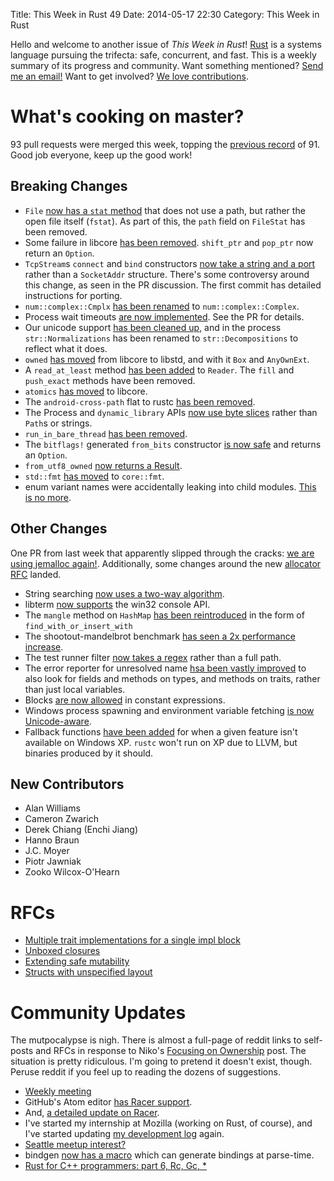 Title: This Week in Rust 49
Date: 2014-05-17 22:30
Category: This Week in Rust

Hello and welcome to another issue of *This Week in Rust*!
[Rust](http://rust-lang.org) is a systems language pursuing the trifecta:
safe, concurrent, and fast. This is a weekly summary of its progress and
community. Want something mentioned? [Send me an
email!](mailto:corey@octayn.net?subject=This%20Week%20in%20Rust%20Suggestion)
Want to get involved? [We love
contributions](https://github.com/mozilla/rust/wiki/Note-guide-for-new-contributors).

<!-- more -->

# What's cooking on master?

93 pull requests were merged this week, topping the [previous
record](http://blog.octayn.net/blog/2014/03/24/this-week-in-rust-42/) of 91.
Good job everyone, keep up the good work!

## Breaking Changes

- `File` [now has a `stat` method](https://github.com/mozilla/rust/pull/14128)
  that does not use a path, but rather the open file itself (`fstat`). As part
  of this, the `path` field on `FileStat` has been removed.
- Some failure in libcore [has been
  removed](https://github.com/mozilla/rust/pull/14150). `shift_ptr` and
  `pop_ptr` now return an `Option`.
- `TcpStream`s `connect` and `bind` constructors [now take a string and a
  port](https://github.com/mozilla/rust/pull/13919) rather than a `SocketAddr`
  structure. There's some controversy around this change, as seen in the PR
  discussion. The first commit has detailed instructions for porting.
- `num::complex::Cmplx` [has been
  renamed](https://github.com/mozilla/rust/pull/14167) to
  `num::complex::Complex`.
- Process wait timeouts [are now
  implemented](https://github.com/mozilla/rust/pull/13957). See the PR for
  details.
- Our unicode support [has been cleaned
  up](https://github.com/mozilla/rust/pull/14159), and in the process
  `str::Normalizations` has been renamed to `str::Decompositions` to reflect
  what it does.
- `owned` [has moved](https://github.com/mozilla/rust/pull/14184) from libcore
  to libstd, and with it `Box` and `AnyOwnExt`.
- A `read_at_least` method [has been
  added](https://github.com/mozilla/rust/pull/13127) to `Reader`. The `fill`
  and `push_exact` methods have been removed.
- `atomics` [has moved](https://github.com/mozilla/rust/pull/14169) to
  libcore.
- The `android-cross-path` flat to rustc [has been
  removed](https://github.com/mozilla/rust/pull/14179).
- The Process and `dynamic_library` APIs [now use byte
  slices](https://github.com/mozilla/rust/pull/13954) rather than `Path`s or
  strings.
- `run_in_bare_thread` [has been
  removed](https://github.com/mozilla/rust/pull/14200).
- The `bitflags!` generated `from_bits` constructor [is now
  safe](https://github.com/mozilla/rust/pull/14208) and returns an `Option`.
- `from_utf8_owned` [now returns a
  Result](https://github.com/mozilla/rust/pull/14213).
- `std::fmt` [has moved](https://github.com/mozilla/rust/pull/14115) to
  `core::fmt`.
- enum variant names were accidentally leaking into child modules. [This is no
  more](https://github.com/mozilla/rust/pull/14253).

## Other Changes

One PR from last week that apparently slipped through the cracks: [we are
using jemalloc again!](https://github.com/mozilla/rust/pull/14006).
Additionally, some changes around the new [allocator
RFC](https://github.com/rust-lang/rfcs/pull/39) landed.

- String searching [now uses a two-way
  algorithm](https://github.com/mozilla/rust/pull/14135).
- libterm [now supports](https://github.com/mozilla/rust/pull/13401) the win32
  console API.
- The `mangle` method on `HashMap` [has been
  reintroduced](https://github.com/mozilla/rust/pull/14196) in the form of
  `find_with_or_insert_with`
- The shootout-mandelbrot benchmark [has seen a 2x performance
  increase](https://github.com/mozilla/rust/pull/14203).
- The test runner filter [now takes a
  regex](https://github.com/mozilla/rust/pull/13948) rather than a full path.
- The error reporter for unresolved name [hsa been vastly
  improved](https://github.com/mozilla/rust/pull/14086) to also look for
  fields and methods on types, and methods on traits, rather than just local
  variables.
- Blocks [are now allowed](https://github.com/mozilla/rust/pull/14183) in
  constant expressions.
- Windows process spawning and environment variable fetching [is now
  Unicode-aware](https://github.com/mozilla/rust/pull/14075).
- Fallback functions [have been
  added](https://github.com/mozilla/rust/pull/13932) for when a given feature
  isn't available on Windows XP. `rustc` won't run on XP due to LLVM, but
  binaries produced by it should.

## New Contributors

- Alan Williams
- Cameron Zwarich
- Derek Chiang (Enchi Jiang)
- Hanno Braun
- J.C. Moyer
- Piotr Jawniak
- Zooko Wilcox-O'Hearn

# RFCs

- [Multiple trait implementations for a single impl
  block](https://github.com/rust-lang/rfcs/pull/76)
- [Unboxed closures](https://github.com/rust-lang/rfcs/pull/77)
- [Extending safe mutability](https://github.com/rust-lang/rfcs/pull/78)
- [Structs with unspecified layout](https://github.com/rust-lang/rfcs/pull/79)

# Community Updates

The mutpocalypse is nigh. There is almost a full-page of reddit links to
self-posts and RFCs in response to Niko's [Focusing on
Ownership](http://smallcultfollowing.com/babysteps/blog/2014/05/13/focusing-on-ownership/)
post. The situation is pretty ridiculous. I'm going to pretend it doesn't
exist, though.  Peruse reddit if you feel up to reading the dozens of
suggestions.

- [Weekly
  meeting](https://github.com/mozilla/rust/wiki/Meeting-weekly-2014-05-13)
- GitHub's Atom editor [has Racer
  support](https://github.com/edubkendo/atom-racer).
- And, [a detailed update on
  Racer](http://phildawes.net/blog/2014/05/10/racer/).
- I've started my internship at Mozilla (working on Rust, of course), and I've
  started updating [my development log](http://rustlog.octayn.net/) again.
- [Seattle meetup
  interest?](https://mail.mozilla.org/pipermail/rust-dev/2014-May/009825.html)
- bindgen [now has a macro](https://github.com/crabtw/rust-bindgen/pull/81)
  which can generate bindings at parse-time.
- [Rust for C++ programmers: part 6, Rc, Gc,
  *](http://featherweightmusings.blogspot.co.nz/2014/05/rust-for-c-programmers-part-6-rc-gc-and.html)
